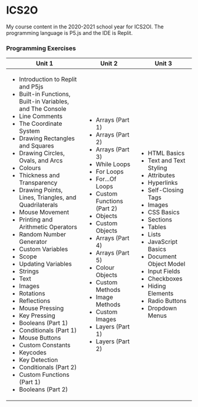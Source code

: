 # ICS2O
My course content in the 2020-2021 school year for ICS2OI. The programming language is P5.js and the IDE is Replit.

### Programming Exercises

| Unit 1 | Unit 2 | Unit 3 |
| --- | --- | --- |
| <ul><li>Introduction to Replit and P5js</li><li>Built-in Functions, Built-in Variables, and The Console</li><li>Line Comments</li><li>The Coordinate System</li><li>Drawing Rectangles and Squares</li><li>Drawing Circles, Ovals, and Arcs</li><li>Colours</li><li>Thickness and Transparency</li><li>Drawing Points, Lines, Triangles, and Quadrilaterals</li><li>Mouse Movement</li><li>Printing and Arithmetic Operators</li><li>Random Number Generator</li><li>Custom Variables</li><li>Scope</li><li>Updating Variables</li><li>Strings</li><li>Text</li><li>Images</li><li>Rotations</li><li>Reflections</li><li>Mouse Pressing</li><li>Key Pressing</li><li>Booleans (Part 1)</li><li>Conditionals (Part 1)</li><li>Mouse Buttons</li><li>Custom Constants</li><li>Keycodes</li><li>Key Detection</li><li>Conditionals (Part 2)</li><li>Custom Functions (Part 1)</li><li>Booleans (Part 2)</li></ul> | <ul><li>Arrays (Part 1)</li><li>Arrays (Part 2)</li><li>Arrays (Part 3)</li><li>While Loops</li><li>For Loops</li><li>For...Of Loops</li><li>Custom Functions (Part 2)</li><li>Objects</li><li>Custom Objects</li><li>Arrays (Part 4)</li><li>Arrays (Part 5)</li><li>Colour Objects</li><li>Custom Methods</li><li>Image Methods</li><li>Custom Images</li><li>Layers (Part 1)</li><li>Layers (Part 2)</li></ul>| <ul><li>HTML Basics</li><li>Text and Text Styling</li><li>Attributes</li><li>Hyperlinks</li><li>Self-Closing Tags</li><li>Images</li><li>CSS Basics</li><li>Sections</li><li>Tables</li><li>Lists</li><li>JavaScript Basics</li><li>Document Object Model</li><li>Input Fields</li><li>Checkboxes</li><li>Hiding Elements</li><li>Radio Buttons</li><li>Dropdown Menus</li></ul>|
